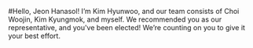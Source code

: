 #Hello, Jeon Hanasol! I’m Kim Hyunwoo, and our team consists of Choi Woojin, Kim Kyungmok, and myself. We recommended you as our representative, and you've been elected! We’re counting on you to give it your best effort.
